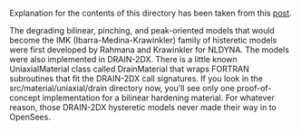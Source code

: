 Explanation for the contents of this directory has been taken from
this [post](https://portwooddigital.com/2019/12/08/an-update-of-the-imk-models/).

The degrading bilinear, pinching, and peak-oriented models that would become the IMK (Ibarra-Medina-Krawinkler) family of histeretic models were first developed by Rahmana and Krawinkler for NLDYNA. The models were also implemented in DRAIN-2DX. There is a little known UniaxialMaterial class called DrainMaterial that wraps FORTRAN subroutines that fit the DRAIN-2DX call signatures. If you look in the src/material/uniaxial/drain directory now, you’ll see only one proof-of-concept implementation for a bilinear hardening material. For whatever reason, those DRAIN-2DX hysteretic models never made their way in to OpenSees.
